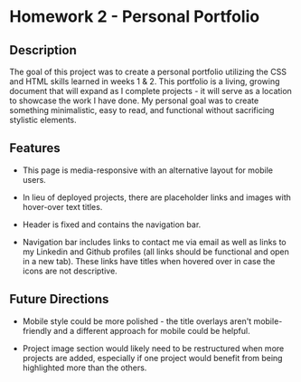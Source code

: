 # Homework 2 - Personal Portfolio
## Description
The goal of this project was to create a personal portfolio utilizing the CSS and HTML skills learned in weeks 1 & 2. This portfolio is a living, growing document that will expand as I complete projects - it will serve as a location to showcase the work I have done. My personal goal was to create something minimalistic, easy to read, and functional without sacrificing stylistic elements.

## Features
* This page is media-responsive with an alternative layout for mobile users. 

* In lieu of deployed projects, there are placeholder links and images with hover-over text titles. 

* Header is fixed and contains the navigation bar.

* Navigation bar includes links to contact me via email as well as links to my Linkedin and Github profiles (all links should be functional and open in a new tab). These links have titles when hovered over in case the icons are not descriptive. 

## Future Directions
* Mobile style could be more polished - the title overlays aren't mobile-friendly and a different approach for mobile could be helpful.

* Project image section would likely need to be restructured when more projects are added, especially if one project would benefit from being highlighted more than the others. 
